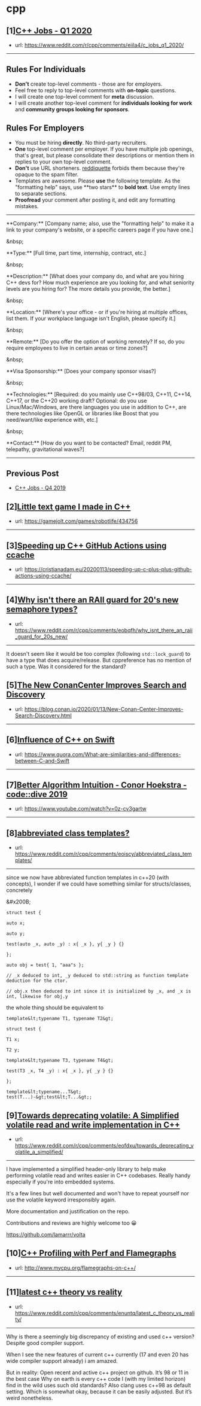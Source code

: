 # cpp
## [1][C++ Jobs - Q1 2020](https://www.reddit.com/r/cpp/comments/eiila4/c_jobs_q1_2020/)
- url: https://www.reddit.com/r/cpp/comments/eiila4/c_jobs_q1_2020/
---
Rules For Individuals
---------------------

* **Don't** create top-level comments - those are for employers.
* Feel free to reply to top-level comments with **on-topic** questions.
* I will create one top-level comment for **meta** discussion.
* I will create another top-level comment for **individuals looking for work** and **community groups looking for sponsors**.

Rules For Employers
---------------------

* You must be hiring **directly**. No third-party recruiters.
* **One** top-level comment per employer. If you have multiple job openings, that's great, but please consolidate their descriptions or mention them in replies to your own top-level comment.
* **Don't** use URL shorteners. [reddiquette](https://www.reddit.com/wiki/reddiquette) forbids them because they're opaque to the spam filter.
* Templates are awesome. Please **use** the following template. As the "formatting help" says, use \*\*two stars\*\* to **bold text**. Use empty lines to separate sections.
* **Proofread** your comment after posting it, and edit any formatting mistakes.

---

\*\*Company:\*\* [Company name; also, use the "formatting help" to make it a link to your company's website, or a specific careers page if you have one.]

&amp;nbsp;

\*\*Type:\*\* [Full time, part time, internship, contract, etc.]

&amp;nbsp;

\*\*Description:\*\* [What does your company do, and what are you hiring C++ devs for? How much experience are you looking for, and what seniority levels are you hiring for? The more details you provide, the better.]

&amp;nbsp;

\*\*Location:\*\* [Where's your office - or if you're hiring at multiple offices, list them. If your workplace language isn't English, please specify it.]

&amp;nbsp;

\*\*Remote:\*\* [Do you offer the option of working remotely? If so, do you require employees to live in certain areas or time zones?]

&amp;nbsp;

\*\*Visa Sponsorship:\*\* [Does your company sponsor visas?]

&amp;nbsp;

\*\*Technologies:\*\* [Required: do you mainly use C++98/03, C++11, C++14, C++17, or the C++20 working draft? Optional: do you use Linux/Mac/Windows, are there languages you use in addition to C++, are there technologies like OpenGL or libraries like Boost that you need/want/like experience with, etc.]

&amp;nbsp;

\*\*Contact:\*\* [How do you want to be contacted? Email, reddit PM, telepathy, gravitational waves?]

---

Previous Post
--------------

* [C++ Jobs - Q4 2019](https://www.reddit.com/r/cpp/comments/dbqgbw/c_jobs_q4_2019/)
## [2][Little text game I made in C++](https://www.reddit.com/r/cpp/comments/eokn4p/little_text_game_i_made_in_c/)
- url: https://gamejolt.com/games/robotlife/434756
---

## [3][Speeding up C++ GitHub Actions using ccache](https://www.reddit.com/r/cpp/comments/eoctdc/speeding_up_c_github_actions_using_ccache/)
- url: https://cristianadam.eu/20200113/speeding-up-c-plus-plus-github-actions-using-ccache/
---

## [4][Why isn't there an RAII guard for 20's new semaphore types?](https://www.reddit.com/r/cpp/comments/eobqfh/why_isnt_there_an_raii_guard_for_20s_new/)
- url: https://www.reddit.com/r/cpp/comments/eobqfh/why_isnt_there_an_raii_guard_for_20s_new/
---
It doesn't seem like it would be too complex (following `std::lock_guard`) to have a type that does acquire/release. But cppreference has no mention of such a type. Was it considered for the standard?
## [5][The New ConanCenter Improves Search and Discovery](https://www.reddit.com/r/cpp/comments/eo4ivz/the_new_conancenter_improves_search_and_discovery/)
- url: https://blog.conan.io/2020/01/13/New-Conan-Center-Improves-Search-Discovery.html
---

## [6][Influence of C++ on Swift](https://www.reddit.com/r/cpp/comments/eo10jo/influence_of_c_on_swift/)
- url: https://www.quora.com/What-are-similarities-and-differences-between-C-and-Swift
---

## [7][Better Algorithm Intuition - Conor Hoekstra - code::dive 2019](https://www.reddit.com/r/cpp/comments/eo2mtl/better_algorithm_intuition_conor_hoekstra/)
- url: https://www.youtube.com/watch?v=0z-cv3gartw
---

## [8][abbreviated class templates?](https://www.reddit.com/r/cpp/comments/eoiscy/abbreviated_class_templates/)
- url: https://www.reddit.com/r/cpp/comments/eoiscy/abbreviated_class_templates/
---
since we now have abbreviated function templates in c++20 (with concepts), I wonder if we could have something similar for structs/classes, concretely

&amp;#x200B;

`struct test {`

`auto x;`

`auto y;`

`test(auto _x, auto _y) : x{ _x }, y{ _y } {}`

`};`

`auto obj = test{ 1, "aaa"s };`

`// _x deduced to int, _y deduced to std::string as function template deduction for the ctor.`

`// obj.x then deduced to int since it is initialized by _x, and _x is int, likewise for obj.y`

the whole thing should be equivalent to

`template&lt;typename T1, typename T2&gt;`

`struct test {`

`T1 x;`

`T2 y;`

`template&lt;typename T3, typename T4&gt;`

`test(T3 _x, T4 _y) : x{ _x }, y{ _y } {}`

`};`

`template&lt;typename...T&gt;`  
`test(T...)-&gt;test&lt;T...&gt;;`
## [9][Towards deprecating volatile: A Simplified volatile read and write implementation in C++](https://www.reddit.com/r/cpp/comments/eofdxu/towards_deprecating_volatile_a_simplified/)
- url: https://www.reddit.com/r/cpp/comments/eofdxu/towards_deprecating_volatile_a_simplified/
---
I have implemented a simplified header-only library to help make performing volatile read and writes easier in C++ codebases.
Really handy especially if you're into embedded systems.

It's a few lines but well documented and won't have to repeat yourself nor use the volatile keyword irresponsibly again. 

More documentation and justification on the repo. 

Contributions and reviews are highly welcome too 😀


https://github.com/lamarrr/volta
## [10][C++ Profiling with Perf and Flamegraphs](https://www.reddit.com/r/cpp/comments/enxeew/c_profiling_with_perf_and_flamegraphs/)
- url: http://www.mycpu.org/flamegraphs-on-c++/
---

## [11][latest c++ theory vs reality](https://www.reddit.com/r/cpp/comments/enuntq/latest_c_theory_vs_reality/)
- url: https://www.reddit.com/r/cpp/comments/enuntq/latest_c_theory_vs_reality/
---
Why is there a seemingly big discrepancy of existing and used c++ version? Despite good compiler support.

When I see the new features of current c++ currently (17 and even 20 has wide compiler support already) i am amazed.

But in reality:
Open recent and active c++ project on github.
It’s 98 or 11 in the best case
Why on earth is every c++ code I (with my limited horizon) find in the wild uses such old standards?
Also clang uses c++98 as default setting. Which is somewhat okay, because it can be easily adjusted. But it’s weird nonetheless.
